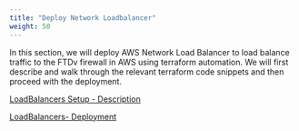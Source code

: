 ```yaml
---
title: "Deploy Network Loadbalancer"
weight: 50
---
```


In this section, we will deploy AWS Network Load Balancer to load balance traffic to the FTDv firewall in AWS using terraform automation. We will first describe and walk through the relevant terraform code snippets and then proceed with the deployment.

[LoadBalancers Setup - Description](../50_Deploy_LoadBalancers/1_LoadBalancers.md)

[LoadBalancers- Deployment](../50_Deploy_LoadBalancers/2_Deployment.md)